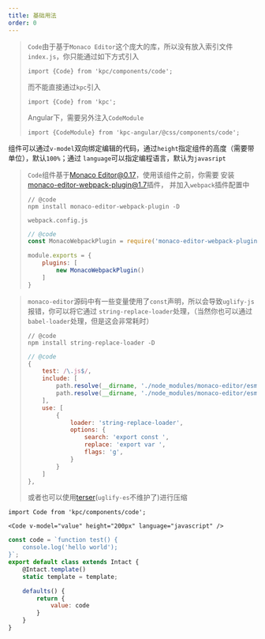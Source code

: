 ```yaml
---
title: 基础用法
order: 0
---
```


> `Code`由于基于`Monaco Editor`这个庞大的库，所以没有放入索引文件`index.js`，你只能通过如下方式引入
>
> `import {Code} from 'kpc/components/code';`
>
> 而不能直接通过`kpc`引入
>
> `import {Code} from 'kpc';`
>
> Angular下，需要另外注入`CodeModule`
>
> `import {CodeModule} from 'kpc-angular/@css/components/code';`

组件可以通过`v-model`双向绑定编辑的代码，通过`height`指定组件的高度（需要带单位），默认`100%`；通过
`language`可以指定编程语言，默认为`javasript`

> `Code`组件基于[Monaco Editor@0.17](https://github.com/Microsoft/monaco-editor)，使用该组件之前，你需要
> 安装[monaco-editor-webpack-plugin@1.7](https://github.com/Microsoft/monaco-editor-webpack-plugin)插件，
> 并加入`webpack`插件配置中
> 
> ```shell
> // @code
> npm install monaco-editor-webpack-plugin -D
> ```
> `webpack.config.js`
> ```js
> // @code
> const MonacoWebpackPlugin = require('monaco-editor-webpack-plugin');
>
> module.exports = {
>     plugins: [
>         new MonacoWebpackPlugin()
>     ]
> }
> ```

> `monaco-editor`源码中有一些变量使用了`const`声明，所以会导致`uglify-js`报错，你可以将它通过
> `string-replace-loader`处理，（当然你也可以通过`babel-loader`处理，但是这会非常耗时）
> ```shell
> // @code
> npm install string-replace-loader -D
>```
>
> ```js
> // @code
> {
>     test: /\.js$/,
>     include: [
>         path.resolve(__dirname, './node_modules/monaco-editor/esm/vs/language/typescript/lib/typescriptServices.js'),
>         path.resolve(__dirname, './node_modules/monaco-editor/esm/vs/language/html/_deps/vscode-html-languageservice/beautify/beautify-css.js'),
>     ],
>     use: [
>         {
>             loader: 'string-replace-loader',
>             options: {
>                 search: 'export const ',
>                 replace: 'export var ',
>                 flags: 'g',
>             }
>         }
>     ]
> },
> ```
> 或者也可以使用[terser](https://github.com/terser-js/terser)(`uglify-es`不维护了)进行压缩

```vdt
import Code from 'kpc/components/code';

<Code v-model="value" height="200px" language="javascript" />
```

```js
const code = `function test() {
    console.log('hello world');
}`;
export default class extends Intact {
    @Intact.template()
    static template = template;

    defaults() {
        return {
            value: code
        }
    }
}
```
